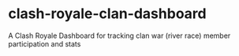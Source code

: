 # clash-royale-clan-dashboard
A Clash Royale Dashboard for tracking clan war (river race) member participation and stats
